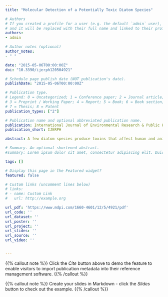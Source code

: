 ```yaml
---
title: "Molecular Detection of a Potentially Toxic Diatom Species"

# Authors
# If you created a profile for a user (e.g. the default `admin` user), write the username (folder name) here 
# and it will be replaced with their full name and linked to their profile.
authors:
- admin

# Author notes (optional)
author_notes:
- " "

date: "2015-05-06T00:00:00Z"
doi: "10.3390/ijerph120504921"

# Schedule page publish date (NOT publication's date).
publishDate: "2015-05-06T00:00:00Z"

# Publication type.
# Legend: 0 = Uncategorized; 1 = Conference paper; 2 = Journal article;
# 3 = Preprint / Working Paper; 4 = Report; 5 = Book; 6 = Book section;
# 7 = Thesis; 8 = Patent
publication_types: ["2"]

# Publication name and optional abbreviated publication name.
publication: International Journal of Environmental Research & Public Health
publication_short: IJERPH

abstract: A few diatom species produce toxins that affect human and animal health. Among these, members of the Pseudo-nitzschia genus were the first diatoms unambiguously identified as producer of domoic acid, a neurotoxin affecting molluscan shell-fish, birds, marine mammals, and humans. Evidence exists indicating the involvement of another diatom genus, Amphora, as a potential producer of domoic acid. We present a strategy for the detection of the diatom species Amphora coffeaeformis based on the development of species-specific oligonucleotide probes and their application in microarray hybridization experiments. This approach is based on the use of two marker genes highly conserved in all diatoms, but endowed with sufficient genetic divergence to discriminate diatoms at the species level. A region of approximately 450 bp of these previously unexplored marker genes, coding for elongation factor 1-a (eEF1-a) and silicic acid transporter (SIT), was used to design oligonucleotide probes that were tested for specificity in combination with the corresponding fluorescently labeled DNA targets. The results presented in this work suggest a possible use of this DNA chip technology for the selective detection of A. coffeaeformis in environmental settings where the presence of this potential toxin producer may represent a threat to human and animal health. In addition, the same basic approach can be adapted to a wider range of diatoms for the simultaneous detection of microorganisms used as biomarkers of different water quality levels.

# Summary. An optional shortened abstract.
#summary: Lorem ipsum dolor sit amet, consectetur adipiscing elit. Duis posuere tellus ac convallis placerat. Proin tincidunt magna sed ex sollicitudin condimentum.

tags: []

# Display this page in the Featured widget?
featured: false

# Custom links (uncomment lines below)
# links:
# - name: Custom Link
#   url: http://example.org

url_pdf: 'https://www.mdpi.com/1660-4601/12/5/4921/pdf'
url_code: ''
url_dataset: ''
url_poster: ''
url_project: ''
url_slides: ''
url_source: ''
url_video: ''


---
```


{{% callout note %}}
Click the *Cite* button above to demo the feature to enable visitors to import publication metadata into their reference management software.
{{% /callout %}}

{{% callout note %}}
Create your slides in Markdown - click the *Slides* button to check out the example.
{{% /callout %}}

